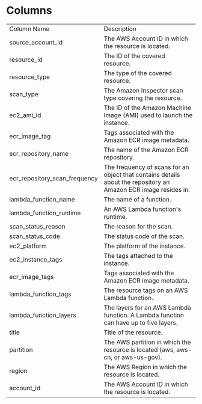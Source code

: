 # Columns  

<table>
	<tr><td>Column Name</td><td>Description</td></tr>
	<tr><td>source_account_id</td><td>The AWS Account ID in which the resource is located.</td></tr>
	<tr><td>resource_id</td><td>The ID of the covered resource.</td></tr>
	<tr><td>resource_type</td><td>The type of the covered resource.</td></tr>
	<tr><td>scan_type</td><td>The Amazon Inspector scan type covering the resource.</td></tr>
	<tr><td>ec2_ami_id</td><td>The ID of the Amazon Machine Image (AMI) used to launch the instance.</td></tr>
	<tr><td>ecr_image_tag</td><td>Tags associated with the Amazon ECR image metadata.</td></tr>
	<tr><td>ecr_repository_name</td><td>The name of the Amazon ECR repository.</td></tr>
	<tr><td>ecr_repository_scan_frequency</td><td>The frequency of scans for an object that contains details about the repository an Amazon ECR image resides in.</td></tr>
	<tr><td>lambda_function_name</td><td>The name of a function.</td></tr>
	<tr><td>lambda_function_runtime</td><td>An AWS Lambda function's runtime.</td></tr>
	<tr><td>scan_status_reason</td><td>The reason for the scan.</td></tr>
	<tr><td>scan_status_code</td><td>The status code of the scan.</td></tr>
	<tr><td>ec2_platform</td><td>The platform of the instance.</td></tr>
	<tr><td>ec2_instance_tags</td><td>The tags attached to the instance.</td></tr>
	<tr><td>ecr_image_tags</td><td>Tags associated with the Amazon ECR image metadata.</td></tr>
	<tr><td>lambda_function_tags</td><td>The resource tags on an AWS Lambda function.</td></tr>
	<tr><td>lambda_function_layers</td><td>The layers for an AWS Lambda function. A Lambda function can have up to five layers.</td></tr>
	<tr><td>title</td><td>Title of the resource.</td></tr>
	<tr><td>partition</td><td>The AWS partition in which the resource is located (aws, aws-cn, or aws-us-gov).</td></tr>
	<tr><td>region</td><td>The AWS Region in which the resource is located.</td></tr>
	<tr><td>account_id</td><td>The AWS Account ID in which the resource is located.</td></tr>
</table>